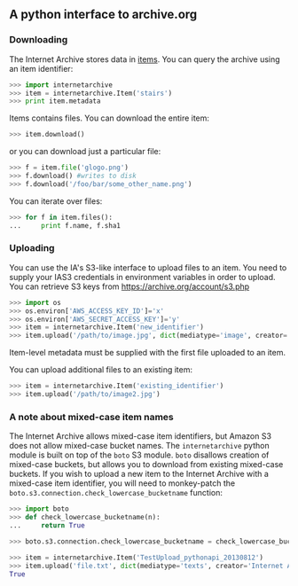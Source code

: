 ## A python interface to archive.org ##

### Downloading ###

The Internet Archive stores data in [items](http://blog.archive.org/2011/03/31/how-archive-org-items-are-structured/ "How Archive.org items are structured").
You can query the archive using an item identifier:

```python
>>> import internetarchive
>>> item = internetarchive.Item('stairs')
>>> print item.metadata
```

Items contains files. You can download the entire item:

```python
>>> item.download()
```

or you can download just a particular file:

```python
>>> f = item.file('glogo.png')
>>> f.download() #writes to disk
>>> f.download('/foo/bar/some_other_name.png')
```

You can iterate over files:

```python
>>> for f in item.files():
...     print f.name, f.sha1
```

### Uploading ###

You can use the IA's S3-like interface to upload files to an item.
You need to supply your IAS3 credentials in environment variables in order to upload.
You can retrieve S3 keys from https://archive.org/account/s3.php

```python
>>> import os
>>> os.environ['AWS_ACCESS_KEY_ID']='x'
>>> os.environ['AWS_SECRET_ACCESS_KEY']='y'
>>> item = internetarchive.Item('new_identifier')
>>> item.upload('/path/to/image.jpg', dict(mediatype='image', creator='Jake Johnson'))
```

Item-level metadata must be supplied with the first file uploaded to an item.

You can upload additional files to an existing item:

```python
>>> item = internetarchive.Item('existing_identifier')
>>> item.upload('/path/to/image2.jpg')
```

### A note about mixed-case item names ###

The Internet Archive allows mixed-case item identifiers, but Amazon S3 does not allow
mixed-case bucket names. The `internetarchive` python module is built on top of the
`boto` S3 module. `boto` disallows creation of mixed-case buckets, but allows you to
download from existing mixed-case buckets. If you wish to upload a new item to the
Internet Archive with a mixed-case item identifier, you will need to monkey-patch
the `boto.s3.connection.check_lowercase_bucketname` function:

```python
>>> import boto
>>> def check_lowercase_bucketname(n):
...     return True

>>> boto.s3.connection.check_lowercase_bucketname = check_lowercase_bucketname

>>> item = internetarchive.Item('TestUpload_pythonapi_20130812')
>>> item.upload('file.txt', dict(mediatype='texts', creator='Internet Archive'))
True
```
